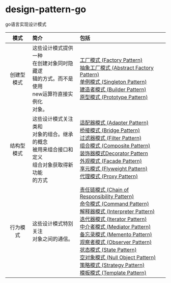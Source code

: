 # design-pattern-go
go语言实现设计模式

| 模式  | 简介 | 包括 |
| :-: | :-  | :- |
|创建型模式| 这些设计模式提供一种<br>在创建对象同时隐藏逻<br>辑的方式。而不是使用<br>new运算符直接实例化<br>对象。| [工厂模式 (Factory Pattern)](https://github.com/lee820/design-pattern-go/tree/master/01_FactoryPattern) <br> [抽象工厂模式 (Abstract Factory Pattern)](https://github.com/lee820/design-pattern-go/tree/master/02_AbstractFactoryPattern) <br> [单例模式 (Singleton Pattern)](https://github.com/lee820/design-pattern-go/tree/master/03_SingletonPattern) <br> [建造者模式 (Builder Pattern)](https://github.com/lee820/design-pattern-go/tree/master/04_BuilderPattern) <br> [原型模式 (Prototype Pattern)](https://github.com/lee820/design-pattern-go/tree/master/05_PrototypePattern) |
| 结构型模式 | 这些设计模式关注类和<br>对象的组合。继承的概念<br>被用来组合接口和定义<br>组合对象获取得新功能<br>的方式 | [适配器模式 (Adapter Pattern)](https://github.com/lee820/design-pattern-go/tree/master/06_AdapterPattern) <br> [桥接模式 (Bridge Pattern)](https://github.com/lee820/design-pattern-go/tree/master/07_BridgePattern) <br> [过滤器模式 (Filter Pattern)](https://github.com/lee820/design-pattern-go/tree/master/08_FilterPattern) <br> [组合模式 (Composite Pattern)](https://github.com/lee820/design-pattern-go/tree/master/09_CompositePattern) <br> [装饰器模式Decorator Pattern](https://github.com/lee820/design-pattern-go/tree/master/10_DecoratorPattern) <br> [外观模式 (Facade Pattern)](https://github.com/lee820/design-pattern-go/tree/master/11_FacadePattern) <br> [享元模式 (Flyweight Pattern)](https://github.com/lee820/design-pattern-go/tree/master/12_FlyweightPattern) <br> [代理模式 (Proxy Pattern)](https://github.com/lee820/design-pattern-go/tree/master/13_ProxyPattern) |
| 行为模式 | 这些设计模式特别关注<br>对象之间的通信。 | [责任链模式 (Chain of Responsibility Pattern)](https://github.com/lee820/design-pattern-go/tree/master/14_ChainOfResponsibilityPattern) <br> [命令模式 (Command Pattern)](https://github.com/lee820/design-pattern-go/tree/master/15_CommandPattern) <br> [解释器模式 (Interpreter Pattern)](https://github.com/lee820/design-pattern-go/tree/master/16_InterpreterPattern) <br> [迭代器模式 (Iterator Pattern)](https://github.com/lee820/design-pattern-go/tree/master/17_IteratorPattern) <br> [中介者模式 (Mediator Pattern)](https://github.com/lee820/design-pattern-go/tree/master/18_MediatorPattern) <br> [备忘录模式 (Memento Pattern)](https://github.com/lee820/design-pattern-go/tree/master/19_MementoPattern) <br> [观察者模式 (Observer Pattern)](https://github.com/lee820/design-pattern-go/tree/master/20_ObserverPattern) <br> [状态模式 (State Pattern)](https://github.com/lee820/design-pattern-go/tree/master/21_StatePattern) <br> [空对象模式 (Null Object Pattern)](https://github.com/lee820/design-pattern-go/24_NullObjectPattern) <br> [策略模式 (Strategy Pattern)](https://github.com/lee820/design-pattern-go/tree/master/22_StrategyPattern) <br> [模板模式 (Template Pattern)](https://github.com/lee820/design-pattern-go/tree/master/23_TemplatePattern)